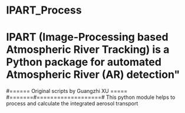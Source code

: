 # IPART_Process
# IPART (Image-Processing based Atmospheric River Tracking) is a Python package for automated Atmospheric River (AR) detection"
#====== Original scripts by Guangzhi XU =====
#=======#===================#
This python module helps to process and calculate the integrated aerosol transport
